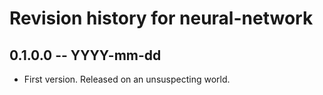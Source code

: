 # Revision history for neural-network

## 0.1.0.0  -- YYYY-mm-dd

* First version. Released on an unsuspecting world.
